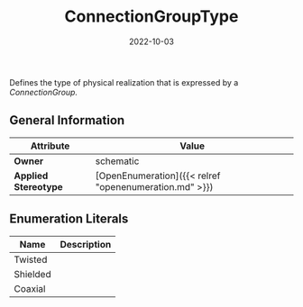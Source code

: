 ﻿---
title: ConnectionGroupType
toc: false
type: specs
date: "2022-10-03"
draft: false
specification: VEC
version: 2.0.1
documentType: "Recommendation"
elementType: Class
classes:
  - ConnectionGroupType
menu_name: vec-2.0.1
---
<p> Defines the type of physical realization that is expressed by a <i>ConnectionGroup.</i>      </p>

## General Information

| Attribute               | Value |
|-------------------------|-------|
| **Owner**               | schematic |
| **Applied Stereotype**  | [OpenEnumeration]({{< relref "openenumeration.md" >}})<br/>  |

## Enumeration Literals
| Name          | **Description** |
|---------------|-----------------|
| Twisted |  |
| Shielded |  |
| Coaxial |  |
